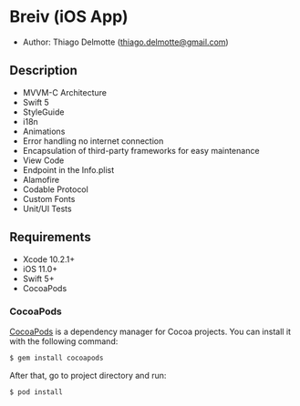 # Breiv (iOS App)

- Author: Thiago Delmotte (thiago.delmotte@gmail.com)

## Description

- MVVM-C Architecture
- Swift 5
- StyleGuide
- i18n
- Animations
- Error handling no internet connection
- Encapsulation of third-party frameworks for easy maintenance
- View Code
- Endpoint in the Info.plist
- Alamofire
- Codable Protocol
- Custom Fonts
- Unit/UI Tests

## Requirements

- Xcode 10.2.1+
- iOS 11.0+
- Swift 5+
- CocoaPods

### CocoaPods

[CocoaPods](http://cocoapods.org) is a dependency manager for Cocoa projects. You can install it with the following command:

```bash
$ gem install cocoapods
```

After that, go to project directory and run:

```bash
$ pod install
```